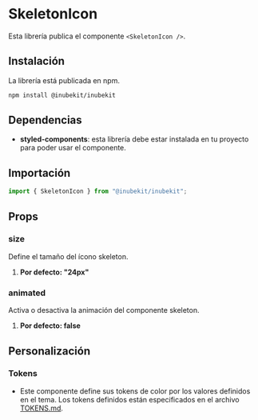 # SkeletonIcon

Esta librería publica el componente `<SkeletonIcon />`.

## Instalación

La librería está publicada en npm.

```bash
npm install @inubekit/inubekit
```

## Dependencias

- **styled-components**: esta librería debe estar instalada en tu proyecto para poder usar el componente.

## Importación

```jsx
import { SkeletonIcon } from "@inubekit/inubekit";
```

## Props

### size

Define el tamaño del ícono skeleton.

1. **Por defecto: "24px"**

### animated

Activa o desactiva la animación del componente skeleton.

1. **Por defecto: false**

## Personalización

### Tokens

- Este componente define sus tokens de color por los valores definidos en el tema. Los tokens definidos están especificados en el archivo [TOKENS.md](../TOKENS.md).
